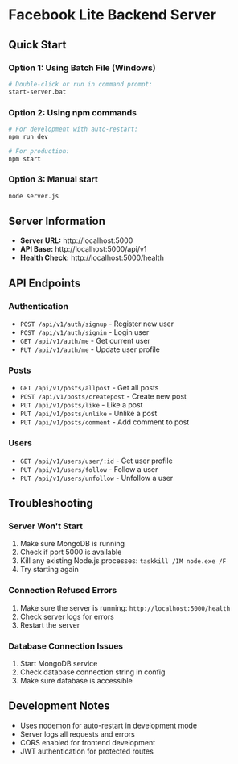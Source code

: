 # Facebook Lite Backend Server

## Quick Start

### Option 1: Using Batch File (Windows)
```bash
# Double-click or run in command prompt:
start-server.bat
```

### Option 2: Using npm commands
```bash
# For development with auto-restart:
npm run dev

# For production:
npm start
```

### Option 3: Manual start
```bash
node server.js
```

## Server Information

- **Server URL:** http://localhost:5000
- **API Base:** http://localhost:5000/api/v1
- **Health Check:** http://localhost:5000/health

## API Endpoints

### Authentication
- `POST /api/v1/auth/signup` - Register new user
- `POST /api/v1/auth/signin` - Login user
- `GET /api/v1/auth/me` - Get current user
- `PUT /api/v1/auth/me` - Update user profile

### Posts
- `GET /api/v1/posts/allpost` - Get all posts
- `POST /api/v1/posts/createpost` - Create new post
- `PUT /api/v1/posts/like` - Like a post
- `PUT /api/v1/posts/unlike` - Unlike a post
- `PUT /api/v1/posts/comment` - Add comment to post

### Users
- `GET /api/v1/users/user/:id` - Get user profile
- `PUT /api/v1/users/follow` - Follow a user
- `PUT /api/v1/users/unfollow` - Unfollow a user

## Troubleshooting

### Server Won't Start
1. Make sure MongoDB is running
2. Check if port 5000 is available
3. Kill any existing Node.js processes: `taskkill /IM node.exe /F`
4. Try starting again

### Connection Refused Errors
1. Make sure the server is running: `http://localhost:5000/health`
2. Check server logs for errors
3. Restart the server

### Database Connection Issues
1. Start MongoDB service
2. Check database connection string in config
3. Make sure database is accessible

## Development Notes

- Uses nodemon for auto-restart in development mode
- Server logs all requests and errors
- CORS enabled for frontend development
- JWT authentication for protected routes 